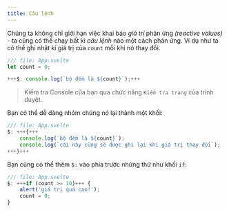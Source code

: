 ```yaml
---
title: Câu lệnh
---
```


Chúng ta không chỉ giới hạn việc khai báo _giá trị_ phản ứng _(reactive values)_ - ta cũng có thể chạy bất kì _câu lệnh_ nào một cách phản ứng. Ví dụ như ta có thể ghi nhật kí giá trị của `count` mỗi khi nó thay đổi.

```js
/// file: App.svelte
let count = 0;

+++$: console.log(`bộ đếm là ${count}`);+++
```

> Kiểm tra Console của bạn qua chức năng `Kiểm tra trang` của trình duyệt.

Bạn có thể dễ dàng nhóm chúng nó lại thành một khối:

```js
/// file: App.svelte
$: +++{+++
	console.log(`bộ đếm là ${count}`);
	console.log(`cái này cũng sẽ được ghi lại khi giá trị thay đổi`);
+++}+++
```

<!-- FIXME: thứ gì cơ? -->
Bạn cũng có thể thêm `$:` vào phía trước những thứ như khối `if`:

```js
/// file: App.svelte
$: +++if (count >= 10)+++ {
	alert('giá trị quá cao!');
	count = 0;
}
```
